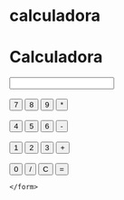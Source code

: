 # calculadora
<!DOCTYPE html>
<!DOCTYPE html>
<html>
<head>
	<title>calculadora</title>
</head>
<body>
	<h1>Calculadora</h1>
	<form name="calculadora">
	<input type="textfield" name="salida" value="">	
		<br>
		<br>
<input type="button" value="7" onclick="document.calculadora.salida.value+='7'">
<input type="button" value="8" onclick="document.calculadora.salida.value+='8'">
<input type="button" value="9" onclick="document.calculadora.salida.value+='9'">
<input type="button" value="*" onclick="document.calculadora.salida.value+='*'">
<br>
<br>
<input type="button" value="4" onclick="document.calculadora.salida.value+='4'">
<input type="button" value="5" onclick="document.calculadora.salida.value+='5'">
<input type="button" value="6" onclick="document.calculadora.salida.value+='6'">
<input type="button" value="-" onclick="document.calculadora.salida.value+='-'">
<br>
<br>
<input type="button" value="1" onclick="document.calculadora.salida.value+='1'">
<input type="button" value="2" onclick="document.calculadora.salida.value+='2'">
<input type="button" value="3" onclick="document.calculadora.salida.value+='3'">
<input type="button" value="+" onclick="document.calculadora.salida.value+='+'">
<br>
<br>
<input type="button" value="0" onclick="document.calculadora.salida.value+='0'">
<input type="button" value="/" onclick="document.calculadora.salida.value+='/'">
<input type="reset" value="C">
<input type="button" value="=" onclick="document.calculadora.salida.value=">

	</form>

</body>
</html>
